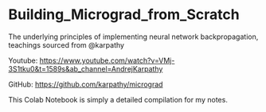 # Building_Micrograd_from_Scratch

The underlying principles of implementing neural network backpropagation, teachings sourced from @karpathy

Youtube: https://www.youtube.com/watch?v=VMj-3S1tku0&t=1589s&ab_channel=AndrejKarpathy

GitHub: https://github.com/karpathy/micrograd

This Colab Notebook is simply a detailed compilation for my notes.
